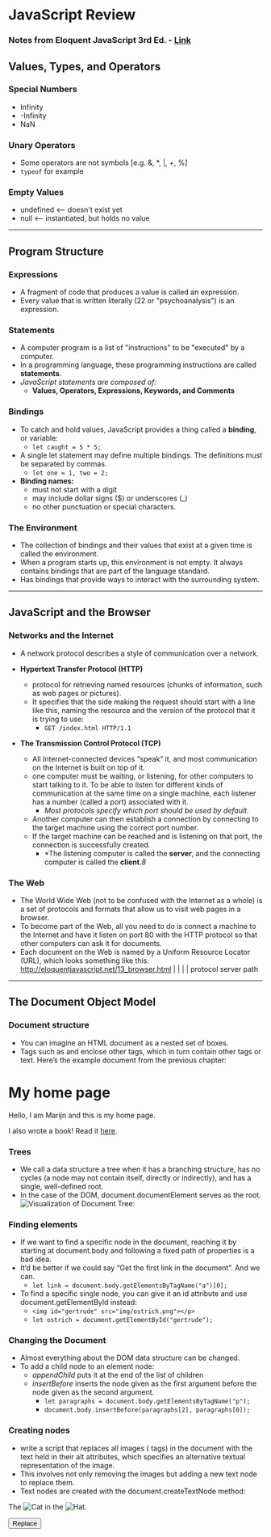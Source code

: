 # JavaScript Review
### Notes from Eloquent JavaScript 3rd Ed. - [Link](https://eloquentjavascript.net)

## Values, Types, and Operators
### Special Numbers
- Infinity
- -Infinity
- NaN

### Unary Operators
- Some operators are not symbols [e.g. &, *, |, +, %]
- `typeof` for example

### Empty Values
- undefined <-- doesn't exist yet
- null <-- instantiated, but holds no value

---

## Program Structure
### Expressions
- A fragment of code that produces a value is called an expression. 
- Every value that is written literally (22 or "psychoanalysis") is an expression.

### Statements
- A computer program is a list of "instructions" to be "executed" by a computer.
- In a programming language, these programming instructions are called **statements**.
- *JavaScript statements are composed of:*
    - **Values, Operators, Expressions, Keywords, and Comments**

### Bindings
- To catch and hold values, JavaScript provides a thing called a **binding**, or variable:
    - `let caught = 5 * 5;`
- A single let statement may define multiple bindings. The definitions must be separated by commas.
    - `let one = 1, two = 2;`
- **Binding names:**
    - must not start with a digit
    - may include dollar signs ($) or underscores (_)
    - no other punctuation or special characters.

### The Environment
- The collection of bindings and their values that exist at a given time is called the environment.
- When a program starts up, this environment is not empty. It always contains bindings that are part of the language standard.
- Has bindings that provide ways to interact with the surrounding system.

---

## JavaScript and the Browser
### Networks and the Internet
- A network protocol describes a style of communication over a network.
- **Hypertext Transfer Protocol (HTTP)**
    - protocol for retrieving named resources (chunks of information, such as web pages or pictures). 
    - It specifies that the side making the request should start with a line like this, naming the resource and the version of the protocol that it is trying to use:
        - `GET /index.html HTTP/1.1`

- **The Transmission Control Protocol (TCP)** 
    - All Internet-connected devices “speak” it, and most communication on the Internet is built on top of it.
    - one computer must be waiting, or listening, for other computers to start talking to it. To be able to listen for different kinds of communication at the same time on a single machine, each listener has a number (called a port) associated with it. 
        - *Most protocols specify which port should be used by default.* 
    - Another computer can then establish a connection by connecting to the target machine using the correct port number. 
    - If the target machine can be reached and is listening on that port, the connection is successfully created. 
        - *The listening computer is called the **server**, and the connecting computer is called the **client**.*8*

### The Web
- The World Wide Web (not to be confused with the Internet as a whole) is a set of protocols and formats that allow us to visit web pages in a browser. 
- To become part of the Web, all you need to do is connect a machine to the Internet and have it listen on port 80 with the HTTP protocol so that other computers can ask it for documents.
- Each document on the Web is named by a Uniform Resource Locator (URL), which looks something like this:
  http://eloquentjavascript.net/13_browser.html
 |      |                      |               |
 protocol       server               path
 
---

## The Document Object Model
### Document structure
- You can imagine an HTML document as a nested set of boxes. 
- Tags such as <body> and </body> enclose other tags, which in turn contain other tags or text. Here’s the example document from the previous chapter:
<!doctype html>
<html>
  <head>
    <title>My home page</title>
  </head>
  <body>
    <h1>My home page</h1>
    <p>Hello, I am Marijn and this is my home page.</p>
    <p>I also wrote a book! Read it
      <a href="http://eloquentjavascript.net">here</a>.</p>
  </body>
</html>

### Trees
- We call a data structure a tree when it has a branching structure, has no cycles (a node may not contain itself, directly or indirectly), and has a single, well-defined root. 
- In the case of the DOM, document.documentElement serves as the root.
![Visualization of Document Tree:](https://eloquentjavascript.net/img/html-tree.svg)

### Finding elements
- If we want to find a specific node in the document, reaching it by starting at document.body and following a fixed path of properties is a bad idea.
- It’d be better if we could say “Get the first link in the document”. And we can.
    - `let link = document.body.getElementsByTagName("a")[0];`
- To find a specific single node, you can give it an id attribute and use document.getElementById instead:
    - `<img id="gertrude" src="img/ostrich.png"></p>`
    - `let ostrich = document.getElementById("gertrude");`

### Changing the Document
- Almost everything about the DOM data structure can be changed.
- To add a child node to an element node:
    -  *appendChild* puts it at the end of the list of children
    - *insertBefore* inserts the node given as the first argument before the node given as the second argument.
        - `let paragraphs = document.body.getElementsByTagName("p");`
        - `document.body.insertBefore(paragraphs[2], paragraphs[0]);`

### Creating nodes
- write a script that replaces all images (<img> tags) in the document with the text held in their alt attributes, which specifies an alternative textual representation of the image.
- This involves not only removing the images but adding a new text node to replace them. 
- Text nodes are created with the document.createTextNode method:
<p>The <img src="img/cat.png" alt="Cat"> in the
  <img src="img/hat.png" alt="Hat">.</p>

<p><button onclick="replaceImages()">Replace</button></p>

<script>
  function replaceImages() {
    let images = document.body.getElementsByTagName("img");
    for (let i = images.length - 1; i >= 0; i--) {
      let image = images[i];
      if (image.alt) {
        let text = document.createTextNode(image.alt);
        image.parentNode.replaceChild(text, image);
      }
    }
  }
</script>

